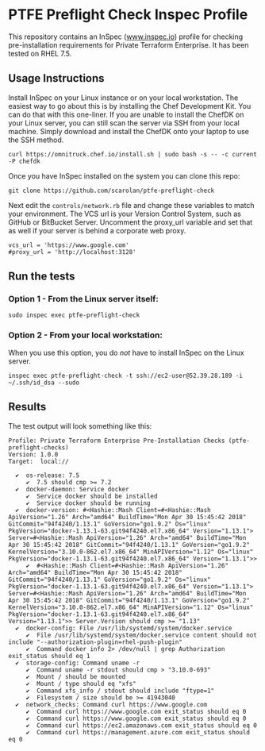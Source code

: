 # PTFE Preflight Check Inspec Profile
This repository contains an InSpec (www.inspec.io) profile for checking
pre-installation requirements for Private Terraform Enterprise. It has been
tested on RHEL 7.5.

## Usage Instructions
Install InSpec on your Linux instance or on your local workstation. The easiest 
way to go about this is by installing the Chef Development Kit. You can do that 
with this one-liner. If you are unable to install the ChefDK on your Linux
server, you can still scan the server via SSH from your local machine. Simply 
download and install the ChefDK onto your laptop to use the SSH method.

```
curl https://omnitruck.chef.io/install.sh | sudo bash -s -- -c current -P chefdk
```

Once you have InSpec installed on the system you can clone this repo:

```
git clone https://github.com/scarolan/ptfe-preflight-check
```

Next edit the `controls/network.rb` file and change these variables to match 
your environment. The VCS url is your Version Control System, such as GitHub 
or BitBucket Server. Uncomment the proxy_url variable and set that as well if your
server is behind a corporate web proxy.

```
vcs_url = 'https://www.google.com'
#proxy_url = 'http://localhost:3128'
```

## Run the tests

### Option 1 - From the Linux server itself:
```
sudo inspec exec ptfe-preflight-check
```

### Option 2 - From your local workstation:
When you use this option, you do *not* have to install InSpec on the Linux server.
```
inspec exec ptfe-preflight-check -t ssh://ec2-user@52.39.28.189 -i ~/.ssh/id_dsa --sudo
```

## Results
The test output will look something like this:

```
Profile: Private Terraform Enterprise Pre-Installation Checks (ptfe-preflight-checks)
Version: 1.0.0
Target:  local://

  ✔  os-release: 7.5
     ✔  7.5 should cmp >= 7.2
  ✔  docker-daemon: Service docker
     ✔  Service docker should be installed
     ✔  Service docker should be running
  ✔  docker-version: #<Hashie::Mash Client=#<Hashie::Mash ApiVersion="1.26" Arch="amd64" BuildTime="Mon Apr 30 15:45:42 2018" GitCommit="94f4240/1.13.1" GoVersion="go1.9.2" Os="linux" PkgVersion="docker-1.13.1-63.git94f4240.el7.x86_64" Version="1.13.1"> Server=#<Hashie::Mash ApiVersion="1.26" Arch="amd64" BuildTime="Mon Apr 30 15:45:42 2018" GitCommit="94f4240/1.13.1" GoVersion="go1.9.2" KernelVersion="3.10.0-862.el7.x86_64" MinAPIVersion="1.12" Os="linux" PkgVersion="docker-1.13.1-63.git94f4240.el7.x86_64" Version="1.13.1">>
     ✔  #<Hashie::Mash Client=#<Hashie::Mash ApiVersion="1.26" Arch="amd64" BuildTime="Mon Apr 30 15:45:42 2018" GitCommit="94f4240/1.13.1" GoVersion="go1.9.2" Os="linux" PkgVersion="docker-1.13.1-63.git94f4240.el7.x86_64" Version="1.13.1"> Server=#<Hashie::Mash ApiVersion="1.26" Arch="amd64" BuildTime="Mon Apr 30 15:45:42 2018" GitCommit="94f4240/1.13.1" GoVersion="go1.9.2" KernelVersion="3.10.0-862.el7.x86_64" MinAPIVersion="1.12" Os="linux" PkgVersion="docker-1.13.1-63.git94f4240.el7.x86_64"
Version="1.13.1">> Server.Version should cmp >= "1.13"
  ✔  docker-config: File /usr/lib/systemd/system/docker.service
     ✔  File /usr/lib/systemd/system/docker.service content should not include "--authorization-plugin=rhel-push-plugin"
     ✔  Command docker info 2> /dev/null | grep Authorization exit_status should eq 1
  ✔  storage-config: Command uname -r
     ✔  Command uname -r stdout should cmp > "3.10.0-693"
     ✔  Mount / should be mounted
     ✔  Mount / type should eq "xfs"
     ✔  Command xfs_info / stdout should include "ftype=1"
     ✔  Filesystem / size should be >= 41943040
  ✔  network_checks: Command curl https://www.google.com
     ✔  Command curl https://www.google.com exit_status should eq 0
     ✔  Command curl https://www.google.com exit_status should eq 0
     ✔  Command curl https://ec2.amazonaws.com exit_status should eq 0
     ✔  Command curl https://management.azure.com exit_status should eq 0
```
